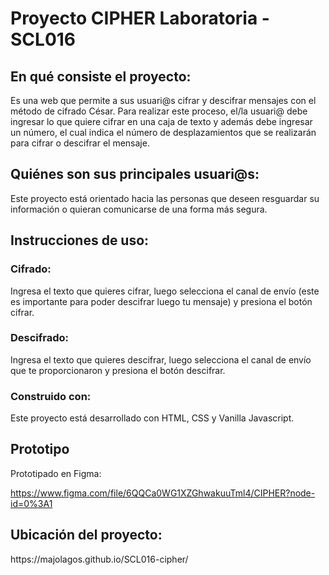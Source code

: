 <h1>Proyecto CIPHER Laboratoria - SCL016</h1>

<h2>En qué consiste el proyecto:</h2>
<p>Es una web que permite a sus usuari@s cifrar y descifrar mensajes con el método de cifrado César. Para realizar este proceso, el/la usuari@ debe ingresar lo que quiere cifrar en una caja de texto y además debe ingresar un número, el cual indica el número de desplazamientos que se realizarán para cifrar o descifrar el mensaje. </p>

<h2>Quiénes son sus principales usuari@s:</h2>
<p>Este proyecto está orientado hacia las personas que deseen resguardar su información o quieran comunicarse de una forma más segura. </p>

<h2>Instrucciones de uso:</h2>
<h3>Cifrado:</h3><p>Ingresa el texto que quieres cifrar, luego selecciona el canal de envío (este es importante para poder descifrar luego tu mensaje) y presiona el botón cifrar.</p>
<h3>Descifrado:</h3> <p>Ingresa el texto que quieres descifrar, luego selecciona el canal de envío que te proporcionaron y presiona el botón descifrar.</p>

<h3>Construido con:</h3>
<p>Este proyecto está desarrollado con HTML, CSS y Vanilla Javascript.</p>

<H2> Prototipo </h2>

<label>Prototipado en Figma:</label>

https://www.figma.com/file/6QQCa0WG1XZGhwakuuTml4/CIPHER?node-id=0%3A1

<h2>Ubicación del proyecto:</h2>
https://majolagos.github.io/SCL016-cipher/

